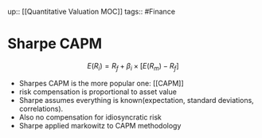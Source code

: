 up:: [[Quantitative Valuation MOC]]
tags:: #Finance  
# Sharpe CAPM
$$ E(R_i) = R_f + \beta_i \times [E(R_m) - R_f] $$
- Sharpes CAPM is the more popular one: [[CAPM]]
- risk compensation is proportional to asset value
- Sharpe assumes everything is known(expectation, standard deviations, correlations). 
- Also no compensation for idiosyncratic risk
- Sharpe applied markowitz to CAPM methodology